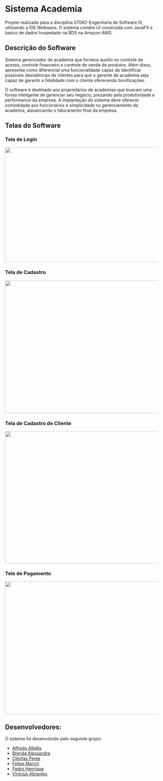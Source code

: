 # Sistema Academia
Projeto realizado para a disciplina ST062-Engenharia de Software III, utilizando a IDE Netbeans.
O sistema contém UI construída com JavaFX e banco de dados hospedado na RDS na Amazon AWS. 

## Descrição do Software
Sistema gerenciador de academia que fornece auxílio no controle de acesso, controle financeiro e controle de venda de produtos. Além disso, apresenta como diferencial uma funcionalidade capaz de identificar possíveis desistências de clientes para que o gerente de academia seja capaz de garantir a fidelidade com o cliente oferecendo bonificações. 

O software é destinado aos proprietários de academias que buscam uma forma inteligente de gerenciar seu negócio, prezando pela produtividade e performance da empresa. A implantação do sistema deve oferecer comodidade aos funcionários e simplicidade no gerenciamento da academia, alavancando o faturamento final da empresa.

## Telas do Software
### Tela de Login
<p align="center">
<img src="https://raw.githubusercontent.com/PedroBernini/Sistema-Academia/master/Telas%20de%20Exemplo/Tela%20de%20Login.jpg" text_align="center" width="600" height="379">
</p>

### Tela de Cadastro
<p align="center">
<img src="https://raw.githubusercontent.com/PedroBernini/Sistema-Academia/master/Telas%20de%20Exemplo/Tela%20de%20Cadastro.jpg" text_align="center" width="800" height="438">
</p>

### Tela de Cadastro de Cliente
<p align="center">
<img src="https://raw.githubusercontent.com/PedroBernini/Sistema-Academia/master/Telas%20de%20Exemplo/Cadastro%20de%20Cliente.jpg" text_align="center" width="800" height="436">
</p>

### Tela de Pagamento
<p align="center">
<img src="https://raw.githubusercontent.com/PedroBernini/Sistema-Academia/master/Telas%20de%20Exemplo/Tela%20de%20Pagamento.jpg" text_align="center" width="800" height="438">
</p>

## Desenvolvedores:
O sistema foi desenvolvido pelo seguinte grupo:
- [Alfredo Albélis](https://github.com/AlfredoFilho)
- [Brenda Alexsandra](https://github.com/brendajanuario)
- [Cléofas Peres](https://github.com/CleoPeres)
- [Felipe Marchi](https://github.com/felipemarchi)
- [Pedro Henrique](https://github.com/PedroBernini)
- [Vinícius Abrantes](https://github.com/viniciusAbrantes)
